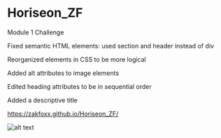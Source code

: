 # Horiseon_ZF

Module 1 Challenge

Fixed semantic HTML elements: used section and header instead of div

Reorganized elements in CSS to be more logical

Added alt attributes to image elements

Edited heading attributes to be in sequential order

Added a descriptive title

https://zakfoxx.github.io/Horiseon_ZF/

![alt text](/assets/images/Screenshot.png)
